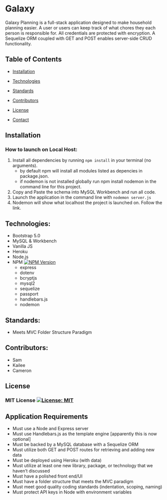 # Galaxy

Galaxy Planning is a full-stack application designed to make household planning easier. A user or users can keep track of what chores they each person is responsible for. All credentials are protected with encryption. A Sequelize ORM coupled with GET and POST enables server-side CRUD functionality.  

## Table of Contents

* [Installation](#installation)
* [Technologies](#technologies)
* [Standards](#standards)
* [Contributors](#contributors)

* [License](#license)
* [Contact](#contact)


## Installation

### How to launch on Local Host:

1. Install all dependencies by running `npm install` in your terminal (no arguments).
    - by default npm will install all modules listed as depencies in package.json.
    - if nodemon is not installed globally run npm install nodemon in the command line for this project.
2. Copy and Paste the schema into MySQL Workbench and run all code.
3. Launch the application in the command line with `nodemon server.js`
4. Nodemon will show what localhost the project is launched on. Follow the link.

## Technologies:

- Bootstrap 5.0
- MySQL & Workbench
- Vanilla JS
- Heroku
- Node.js
- NPM [![NPM Version](https://img.shields.io/npm/v/npm.svg?style=flat)]()
    - express
    - dotenv
    - bcryptjs
    - mysql2
    - sequelize
    - passport
    - handlebars.js
    - nodemon

## Standards:

- Meets MVC Folder Structure Paradigm



## Contributors:
- Sam
- Kailee 
- Cameron 

## License

### MIT License [![License: MIT](https://img.shields.io/badge/License-MIT-yellow.svg)](https://opensource.org/licenses/MIT)



## Application Requirements
* Must use a Node and Express server
* Must use Handlebars.js as the template engine [apparently this is now optional]
* Must be backed by a MySQL database with a Sequelize ORM
* Must utilize both GET and POST routes for retrieving and adding new data
* Must be deployed using Heroku (with data)
* Must utilize at least one new library, package, or technology that we haven’t discussed
* Must have a polished front end/UI
* Must have a folder structure that meets the MVC paradigm
* Must meet good quality coding standards (indentation, scoping, naming)
* Must protect API keys in Node with environment variables
